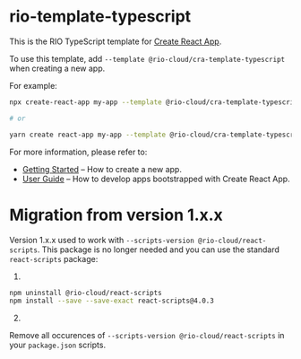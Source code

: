 # rio-template-typescript

This is the RIO TypeScript template for [Create React App](https://github.com/facebook/create-react-app).

To use this template, add `--template @rio-cloud/cra-template-typescript` when creating a new app.

For example:

```sh
npx create-react-app my-app --template @rio-cloud/cra-template-typescript --use-npm

# or

yarn create react-app my-app --template @rio-cloud/cra-template-typescript
```

For more information, please refer to:

- [Getting Started](https://create-react-app.dev/docs/getting-started) – How to create a new app.
- [User Guide](https://create-react-app.dev) – How to develop apps bootstrapped with Create React App.

# Migration from version 1.x.x

Version 1.x.x used to work with `--scripts-version @rio-cloud/react-scripts`.
This package is no longer needed and you can use the standard `react-scripts` package:

1.
```sh
npm uninstall @rio-cloud/react-scripts
npm install --save --save-exact react-scripts@4.0.3
```

2. 
Remove all occurences of `--scripts-version @rio-cloud/react-scripts` in your `package.json` scripts.

